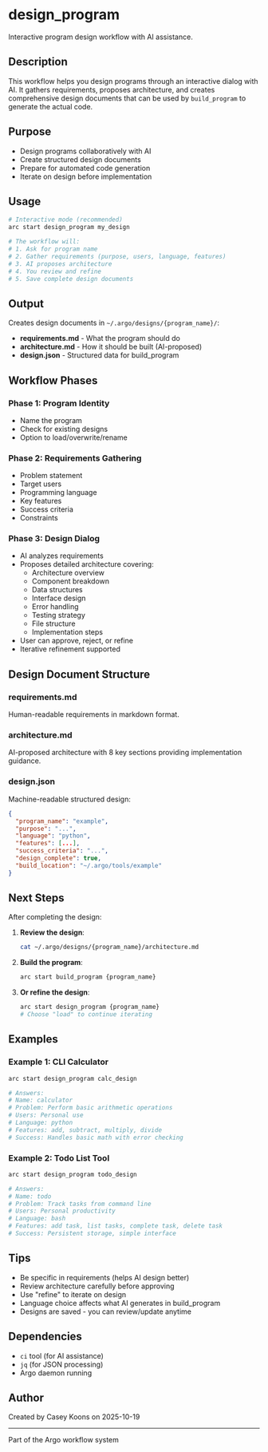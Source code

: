 # design_program

Interactive program design workflow with AI assistance.

## Description

This workflow helps you design programs through an interactive dialog with AI. It gathers requirements, proposes architecture, and creates comprehensive design documents that can be used by `build_program` to generate the actual code.

## Purpose

- Design programs collaboratively with AI
- Create structured design documents
- Prepare for automated code generation
- Iterate on design before implementation

## Usage

```bash
# Interactive mode (recommended)
arc start design_program my_design

# The workflow will:
# 1. Ask for program name
# 2. Gather requirements (purpose, users, language, features)
# 3. AI proposes architecture
# 4. You review and refine
# 5. Save complete design documents
```

## Output

Creates design documents in `~/.argo/designs/{program_name}/`:

- **requirements.md** - What the program should do
- **architecture.md** - How it should be built (AI-proposed)
- **design.json** - Structured data for build_program

## Workflow Phases

### Phase 1: Program Identity
- Name the program
- Check for existing designs
- Option to load/overwrite/rename

### Phase 2: Requirements Gathering
- Problem statement
- Target users
- Programming language
- Key features
- Success criteria
- Constraints

### Phase 3: Design Dialog
- AI analyzes requirements
- Proposes detailed architecture covering:
  - Architecture overview
  - Component breakdown
  - Data structures
  - Interface design
  - Error handling
  - Testing strategy
  - File structure
  - Implementation steps
- User can approve, reject, or refine
- Iterative refinement supported

## Design Document Structure

### requirements.md
Human-readable requirements in markdown format.

### architecture.md
AI-proposed architecture with 8 key sections providing implementation guidance.

### design.json
Machine-readable structured design:
```json
{
  "program_name": "example",
  "purpose": "...",
  "language": "python",
  "features": [...],
  "success_criteria": "...",
  "design_complete": true,
  "build_location": "~/.argo/tools/example"
}
```

## Next Steps

After completing the design:

1. **Review the design**:
   ```bash
   cat ~/.argo/designs/{program_name}/architecture.md
   ```

2. **Build the program**:
   ```bash
   arc start build_program {program_name}
   ```

3. **Or refine the design**:
   ```bash
   arc start design_program {program_name}
   # Choose "load" to continue iterating
   ```

## Examples

### Example 1: CLI Calculator
```bash
arc start design_program calc_design

# Answers:
# Name: calculator
# Problem: Perform basic arithmetic operations
# Users: Personal use
# Language: python
# Features: add, subtract, multiply, divide
# Success: Handles basic math with error checking
```

### Example 2: Todo List Tool
```bash
arc start design_program todo_design

# Answers:
# Name: todo
# Problem: Track tasks from command line
# Users: Personal productivity
# Language: bash
# Features: add task, list tasks, complete task, delete task
# Success: Persistent storage, simple interface
```

## Tips

- Be specific in requirements (helps AI design better)
- Review architecture carefully before approving
- Use "refine" to iterate on design
- Language choice affects what AI generates in build_program
- Designs are saved - you can review/update anytime

## Dependencies

- `ci` tool (for AI assistance)
- `jq` (for JSON processing)
- Argo daemon running

## Author

Created by Casey Koons on 2025-10-19

---
Part of the Argo workflow system

